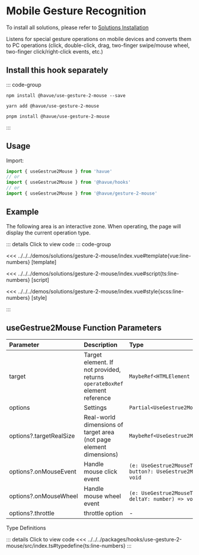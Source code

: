 # Mobile Gesture Recognition

To install all solutions, please refer to [Solutions Installation](./index.md)

Listens for special gesture operations on mobile devices and converts them to PC operations (click, double-click, drag, two-finger swipe/mouse wheel, two-finger click/right-click events, etc.)

## Install this hook separately

::: code-group

```shell [npm]
npm install @havue/use-gesture-2-mouse --save
```

```shell [yarn]
yarn add @havue/use-gesture-2-mouse
```

```shell [pnpm]
pnpm install @havue/use-gesture-2-mouse
```

:::

## Usage

Import:

```ts
import { useGestrue2Mouse } from 'havue'
// or
import { useGestrue2Mouse } from '@havue/hooks'
// or
import { useGestrue2Mouse } from '@havue/gesture-2-mouse'
```

## Example

The following area is an interactive zone. When operating, the page will display the current operation type.

<script setup lang="ts">
import Demo from '@/solutions/gesture-2-mouse/index.vue'

</script>

<Demo></Demo>

::: details Click to view code
::: code-group

<<< ../../../demos/solutions/gesture-2-mouse/index.vue#template{vue:line-numbers} [template]

<<< ../../../demos/solutions/gesture-2-mouse/index.vue#script{ts:line-numbers} [script]

<<< ../../../demos/solutions/gesture-2-mouse/index.vue#style{scss:line-numbers} [style]

:::

## useGestrue2Mouse Function Parameters

|       Parameter          |        Description         |      Type      |    default     |
| :----------------------- | :------------------ | :-------------| :----------- |
| target                   | Target element. If not provided, returns `operateBoxRef` element reference      | `MaybeRef<HTMLElement \| undefined>`        |   —   |
| options                  | Settings      | `Partial<UseGestrue2MouseEventOptions>`        |   —   |
| options?.targetRealSize  | Real-world dimensions of target area (not page element dimensions)      | `MaybeRef<UseGestrue2MouseTargetRealSizeType>`        |   —   |
| options?.onMouseEvent    | Handle mouse click event      | `(e: UseGestrue2MouseTargetPositionType, button?: UseGestrue2MouseMouseButtonType) => void`        |   —   |
| options?.onMouseWheel    | Handle mouse wheel event      | `(e: UseGestrue2MouseTargetPositionType, deltaY: number) => void`        |   —   |
| options?.throttle        | throttle option      | -        |   —   |

Type Definitions

::: details Click to view code
<<< ../../../packages/hooks/use-gesture-2-mouse/src/index.ts#typedefine{ts:line-numbers}
:::

